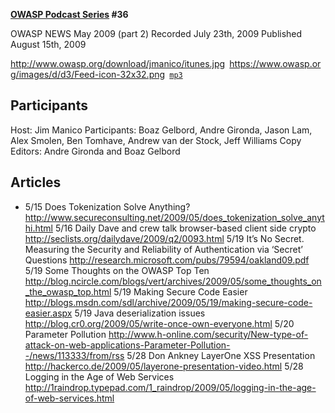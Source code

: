 **[OWASP Podcast Series](OWASP_Podcast "wikilink") \#36**

OWASP NEWS May 2009 (part 2)
Recorded July 23th, 2009
Published August 15th, 2009

[<http://www.owasp.org/download/jmanico/itunes.jpg>](http://itunes.apple.com/WebObjects/MZStore.woa/wa/viewPodcast?id=300769012)` `[<https://www.owasp.org/images/d/d3/Feed-icon-32x32.png>](http://www.owasp.org/download/jmanico/podcast.xml)` `[`mp3`](http://www.owasp.org/download/jmanico/owasp_podcast_36.mp3)

## Participants

Host: Jim Manico
Participants: Boaz Gelbord, Andre Gironda, Jason Lam, Alex Smolen, Ben
Tomhave, Andrew van der Stock, Jeff Williams
Copy Editors: Andre Gironda and Boaz Gelbord

## Articles

  - 5/15 Does Tokenization Solve Anything?
    <http://www.secureconsulting.net/2009/05/does_tokenization_solve_anythi.html>
    5/16 Daily Dave and crew talk browser-based client side crypto
    <http://seclists.org/dailydave/2009/q2/0093.html>
    5/19 It’s No Secret. Measuring the Security and Reliability of
    Authentication via ‘Secret’ Questions
    <http://research.microsoft.com/pubs/79594/oakland09.pdf>
    5/19 Some Thoughts on the OWASP Top Ten
    <http://blog.ncircle.com/blogs/vert/archives/2009/05/some_thoughts_on_the_owasp_top.html>
    5/19 Making Secure Code Easier
    <http://blogs.msdn.com/sdl/archive/2009/05/19/making-secure-code-easier.aspx>
    5/19 Java deserialization issues
    <http://blog.cr0.org/2009/05/write-once-own-everyone.html>
    5/20 Parameter Pollution
    <http://www.h-online.com/security/New-type-of-attack-on-web-applications-Parameter-Pollution--/news/113333/from/rss>
    5/28 Don Ankney LayerOne XSS Presentation
    <http://hackerco.de/2009/05/layerone-presentation-video.html>
    5/28 Logging in the Age of Web Services
    <http://1raindrop.typepad.com/1_raindrop/2009/05/logging-in-the-age-of-web-services.html>